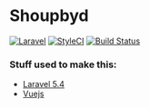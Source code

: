 # Shoupbyd

[![Laravel](https://img.shields.io/badge/laravel-5-orange.svg)](http://laravel.com)
[![StyleCI](https://styleci.io/repos/87104029/shield?branch=master)](https://styleci.io/repos/87104029)
[![Build Status](https://travis-ci.org/nipeharefa/IShoupBuddy.svg?branch=master)](https://travis-ci.org/nipeharefa/IShoupBuddy)

### Stuff used to make this:

 * [Laravel 5.4](https://laravel.com)
 * [Vuejs](http://vuejs.org)
